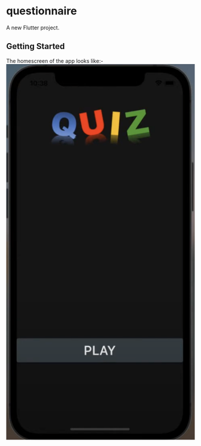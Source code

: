 # questionnaire

A new Flutter project.

## Getting Started

The homescreen of the app looks like:-
![HomeScreen](1.png)
